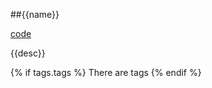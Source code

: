 ##{{name}}

[code](https://www.google.com/{{startingLine}})

{{desc}}


{% if tags.tags %} There are tags {% endif %}
